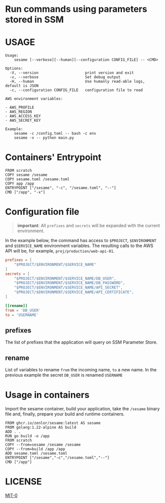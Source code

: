 # Run commands using parameters stored in SSM

# USAGE

```
Usage:
    sesame [--verbose][--human][--configuration CONFIG_FILE] -- <CMD>

Options:
  -V, --version                     print version and exit
  -v, --verbose                     Set debug output
  -H, --human                       Use humanly read-able logs, default is JSON
  -c, --configuration CONFIG_FILE   configuration file to read

AWS environment variables:

- AWS_PROFILE
- AWS_REGION
- AWS_ACCESS_KEY
- AWS_SECRET_KEY

Example:
    sesame -c /config.toml -- bash -c env
    sesame -v -- python main.py
```

# Containers' Entrypoint

```docker
FROM scratch
COPY sesame /sesame
COPY sesame.toml /sesame.toml
COPY app /app
ENTRYPOINT ["/sesame", "-c", "/sesame.toml", "--"]
CMD ["/app", "-x"]
```

# Configuration file

> **important**: All `prefixes` and `secrets` will be expanded with the current
> environment.

In the example below, the command has access to `$PROJECT`, `$ENVIRONMENT` and
`$SERVICE_NAME` environment variables. The resulting calls to the AWS API will
be, for example, `proj/production/web-api-01`.

```toml
prefixes = [
    "$PROJECT/$ENVIRONMENT/$SERVICE_NAME"
]
secrets = [
    "$PROJECT/$ENVIRONMENT/$SERVICE_NAME/DB_USER",
    "$PROJECT/$ENVIRONMENT/$SERVICE_NAME/DB_PASSWORD",
    "$PROJECT/$ENVIRONMENT/$SERVICE_NAME/API_SECRET",
    "$PROJECT/$ENVIRONMENT/$SERVICE_NAME/API_CERTIFICATE",
]

[[rename]]
from = 'DB_USER'
to = 'USERNAME'
```

## prefixes

The list of prefixes that the application will query on SSM Parameter Store. 


## rename

List of variables to rename `from` the incoming name, `to` a new name. In the
previous example the secret `DB_USER` is renamed `USERNAME`

# Usage in containers

Import the sesame container, build your application, take the `/sesame` binary
file and, finally, prepare your build and runtime containers.

```Containerfile
FROM ghcr.io/zenlor/sesame:latest AS sesame
FROM golang:1.22-alpine AS build
ADD . .
RUN go build -o /app
FROM scratch
COPY --from=sesame /sesame /sesame
COPY --from=build /app /app
ADD sesame.toml /sesame.toml
ENTRYPOINT ["/sesame","-c","/sesame.toml","--"]
CMD ["/app"]
```

# LICENSE

[MIT-0](./LICENSE)
